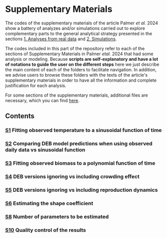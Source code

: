# Supplementary Materials

The codes of the supplementary materials of the article Palmer _et al._ 2024 show a battery of analyzes and/or simulations carried out to explore complementary parts to the general analytical strategy presented in the sections [1. Analyses from real data](../1_REALDATA) and [2. Simulations](../2_SIMULATIONS). 

The codes included in this part of the repository refer to each of the sections of Supplementary Materials in Palmer _etal._ 2024 that had some analysis or modeling. Because **scripts are self-explanatory and have a lot of notations to guide the user on the different steps** here we just describe the main content of each of the folders to facilitate navigation. In addition, we advise users to browse these folders with the texts of the article's supplementary materials in order to have all the information and complete justification for each analysis.

For some sections of the supplementary materials, additional files are necessary, which you can find [here](https://github.com/Iremoma/DEB_IndividualVariability-Palmer-et-al.2024/releases).

## Contents
### [S1](../3_SUPPLEMENTARY_MATERIALS/S1) Fitting observed temperature to a sinusoidal function of time
### [S2](../3_SUPPLEMENTARY_MATERIALS/S2) Comparing DEB model predictions when using observed daily data vs sinusoidal function
### [S3](../3_SUPPLEMENTARY_MATERIALS/S3) Fitting observed biomass to a polynomial function of time
### [S4](../3_SUPPLEMENTARY_MATERIALS/S4) DEB versions ignoring vs including crowding effect
### [S5](../3_SUPPLEMENTARY_MATERIALS/S5) DEB versions ignoring vs including reproduction dynamics
### [S6](../3_SUPPLEMENTARY_MATERIALS/S6) Estimating the shape coefficient
### [S8](../3_SUPPLEMENTARY_MATERIALS/S8) Number of parameters to be estimated
### [S10](../3_SUPPLEMENTARY_MATERIALS/S10) Quality control of the results 

